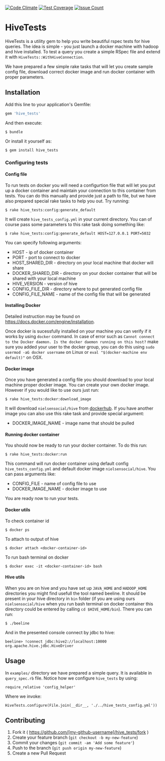 [![Code Climate](https://codeclimate.com/repos/567b03d7bd3f3b2512002248/badges/85abbc07acb75f664185/gpa.svg)](https://codeclimate.com/repos/567b03d7bd3f3b2512002248/feed)
[![Test Coverage](https://codeclimate.com/repos/567b03d7bd3f3b2512002248/badges/85abbc07acb75f664185/coverage.svg)](https://codeclimate.com/repos/567b03d7bd3f3b2512002248/coverage)
[![Issue Count](https://codeclimate.com/repos/567b03d7bd3f3b2512002248/badges/85abbc07acb75f664185/issue_count.svg)](https://codeclimate.com/repos/567b03d7bd3f3b2512002248/feed)

# HiveTests

HiveTests is a utility gem to help you write beautiful rspec tests for hive queries. The idea is simple - you just launch a docker machine with hadoop and hive installed. To test a query you create a simple RSpec file and extend it with `HiveTests::WithHiveConnection`.

We have prepared a few simple rake tasks that will let you create sample config file, download correct docker image and run docker container with proper parameters.

## Installation

Add this line to your application's Gemfile:

```ruby
gem 'hive_tests'
```

And then execute:

    $ bundle

Or install it yourself as:

    $ gem install hive_tests

### Configuring tests

#### Config file

To run tests on docker you will need a configurtion file that will let you put up a docker container and maintain your connection to this container from tests. You can do this manually and provide just a path to file, but we have also prepared special rake tasks to help you out. Try running:

    $ rake hive_tests:config:generate_default

It will create `hive_tests_config.yml` in your current directory. You can of course pass some parameters to this rake task doing something like:

    $ rake hive_tests:config:generate_default HOST=127.0.0.1 PORT=5032

You can specify following arguments:
* HOST - ip of docker container
* PORT - port to connect to docker
* HOST_SHARED_DIR - directory on your local machine that docker will share
* DOCKER_SHARED_DIR - directory on your docker container that will be shared with your local machine
* HIVE_VERSION - version of hive
* CONFIG_FILE_DIR - directory where to put generated config file
* CONFIG_FILE_NAME - name of the config file that will be generated

#### Installing Docker
Detailed instruction may be found on https://docs.docker.com/engine/installation.

Once docker is sucessfully installed on your machine you can verify if it works by using `docker` command.
In case of error such as `Cannot connect to the Docker daemon. Is the docker daemon running on this host?` make sure you added your user to the docker group, you can do this using `sudo usermod -aG docker username` on Linux or `eval "$(docker-machine env default)"` on OSX.

#### Docker image
Once you have generated a config file you should download to your local machine proper docker image. You can create your own docker image. However if you would like to use ours just run:

    $ rake hive_tests:docker:download_image
    
It will download `nielsensocial/hive` from [dockerhub](https://hub.docker.com/r/nielsensocial/hive/).
If you have another image you can also use this rake task and provide special argument:
* DOCKER_IMAGE_NAME - image name that should be pulled
 
#### Running docker container
You should now be ready to run your docker container. To do this run:

    $ rake hive_tests:docker:run

This command will run docker container using default config `hive_tests_config.yml` and default docker image `nielsensocial/hive`. You can pass arguments like:
* CONFIG_FILE - name of config file to use
* DOCKER_IMAGE_NAME - docker image to use

You are ready now to run your tests.

#### Docker utils

To check container id

`$ docker ps`

To attach to output of hive

`$ docker attach <docker-container-id>`

To run bash terminal on docker

`$ docker exec -it <docker-container-id> bash`

#### Hive utils

When you are on hive and you have set up `JAVA_HOME` and `HADOOP_HOME` directories you might find usefull the tool named beeline. It should be present in your hive directory in `bin` folder (if you are using ours `nielsensocial/hive` when you run bash terminal on docker container this directory could be entered by calling `cd $HIVE_HOME/bin`). There you can run:

    $ ./beeline

And in the presented console connect by jdbc to hive:

    beeline> !connect jdbc:hive2://localhost:10000 org.apache.hive.jdbc.HiveDriver

## Usage

In `examples/` directory we have prepared a simple query. It is available in `query_spec.rb` file. Notice how we configure `hive_tests` by using:
    
    require_relative 'config_helper'

Where we invoke:
    
    HiveTests.configure(File.join(__dir__, './../hive_tests_config.yml'))

## Contributing

1. Fork it ( https://github.com/[my-github-username]/hive_tests/fork )
2. Create your feature branch (`git checkout -b my-new-feature`)
3. Commit your changes (`git commit -am 'Add some feature'`)
4. Push to the branch (`git push origin my-new-feature`)
5. Create a new Pull Request
